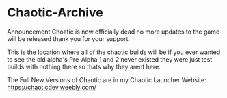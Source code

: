 # Chaotic-Archive

Announcement Choatic is now officially dead no more updates to the game will be released thank you for your support.

This is the location where all of the chaotic builds will be if you ever wanted to see the old alpha's
Pre-Alpha 1 and 2 never existed they were just test builds with nothing there so thats why they arent here.

The Full New Versions of Chaotic are in my Chaotic Launcher
Website: https://chaoticdev.weebly.com/
